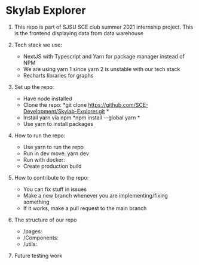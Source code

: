 # Skylab Explorer
1. This repo is part of SJSU SCE club summer 2021 internship project. This is the frontend displaying data from data warehouse
2. Tech stack we use:
    - NextJS with Typescript and Yarn for package manager instead of NPM
    - We are using yarn 1 since yarn 2 is unstable with our tech stack
    - Recharts libraries for graphs
3. Set up the repo:
    - Have node installed
    - Clone the repo: *git clone https://github.com/SCE-Development/Skylab-Explorer.git *
    - Install yarn via npm *npm install --global yarn *
    - Use yarn to install packages
4. How to run the repo:
    - Use yarn to run the repo
    - Run in dev move: yarn dev
    - Run with docker:
    - Create production build
5. How to contribute to the repo:
    - You can fix stuff in issues
    - Make a new branch whenever you are implementing/fixing something
    - If it works, make a pull request to the main branch
6. The structure of our repo
    - /pages:
    - /Components:
    - /utils:
    
7. Future testing work


